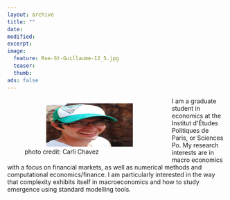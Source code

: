 ```yaml
---
layout: archive
title: ""
date: 
modified:
excerpt:
image: 
  feature: Rue-St-Guillaume-12_5.jpg 
  teaser:
  thumb:
ads: false
---
```

<figure style="float:left"> 
    <img src="/images/bio-photo1.jpg" HSPACE="50" VSPACE="0" height="100" width="200">
    <figcaption> photo credit: Carli Chavez </figcaption>
</figure>

I am a graduate student in economics at the Institut d'Études Politiques de Paris, or Sciences Po.  My research interests are in macro economics with a focus on financial markets, as well as numerical methods and computational economics/finance.  I am particularly interested in the way that complexity exhibits itself in macroeconomics and how to study emergence using standard modelling tools.

<script>
  (function(i,s,o,g,r,a,m){i['GoogleAnalyticsObject']=r;i[r]=i[r]||function(){
  (i[r].q=i[r].q||[]).push(arguments)},i[r].l=1*new Date();a=s.createElement(o),
  m=s.getElementsByTagName(o)[0];a.async=1;a.src=g;m.parentNode.insertBefore(a,m)
  })(window,document,'script','//www.google-analytics.com/analytics.js','ga');

  ga('create', 'UA-62675051-1', 'auto');
  ga('send', 'pageview');

</script>
